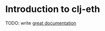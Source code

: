 # Introduction to clj-eth

TODO: write [great documentation](http://jacobian.org/writing/what-to-write/)
